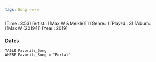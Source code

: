 ```yaml
---
tags: Song ⭐⭐⭐⭐ 
---
```

[Time:: 3:53]
[Artist:: [[Max W & Meikle]] ]
[Genre:: ]
[Played:: 3]
[Album:: [[Max W (2019)]]]
[Year:: 2019]
### Dates
````dataview
TABLE Favorite_Song
WHERE Favorite_Song = "Portal"
````
